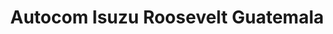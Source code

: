 ---
title: "Autocom Isuzu Roosevelt Guatemala"
url: /mixco/autocom-isuzu-roosevelt-guatemala-calzada-roosevelt/
shop: reparación de automóviles
---